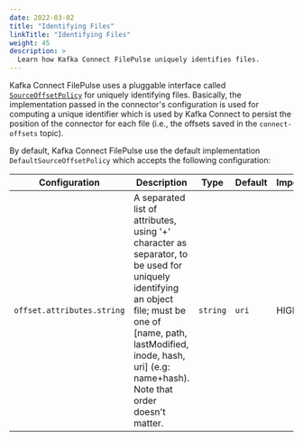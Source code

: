 ```yaml
---
date: 2022-03-02
title: "Identifying Files"
linkTitle: "Identifying Files"
weight: 45
description: >
  Learn how Kafka Connect FilePulse uniquely identifies files.
---
```


Kafka Connect FilePulse uses a pluggable interface called [`SourceOffsetPolicy`](https://github.com/streamthoughts/kafka-connect-file-pulse/blob/master/connect-file-pulse-api/src/main/java/io/streamthoughts/kafka/connect/filepulse/source/SourceOffsetPolicy.java) for 
uniquely identifying files. Basically, the implementation passed in the connector's configuration is used for computing a unique identifier which is
used by Kafka Connect to persist the position of the connector for each file (i.e., the offsets saved in the `connect-offsets` topic).

By default, Kafka Connect FilePulse use the default implementation `DefaultSourceOffsetPolicy` which accepts the following configuration: 

| Configuration              | Description                                                                                                                                                                                                                         | Type     | Default | Importance |
|----------------------------|-------------------------------------------------------------------------------------------------------------------------------------------------------------------------------------------------------------------------------------|----------|---------|------------|
| `offset.attributes.string` | A separated list of attributes, using '+' character as separator, to be used for uniquely identifying an object file; must be one of [name, path, lastModified, inode, hash, uri] (e.g: name+hash). Note that order doesn't matter. | `string` | `uri`   | HIGH       |
